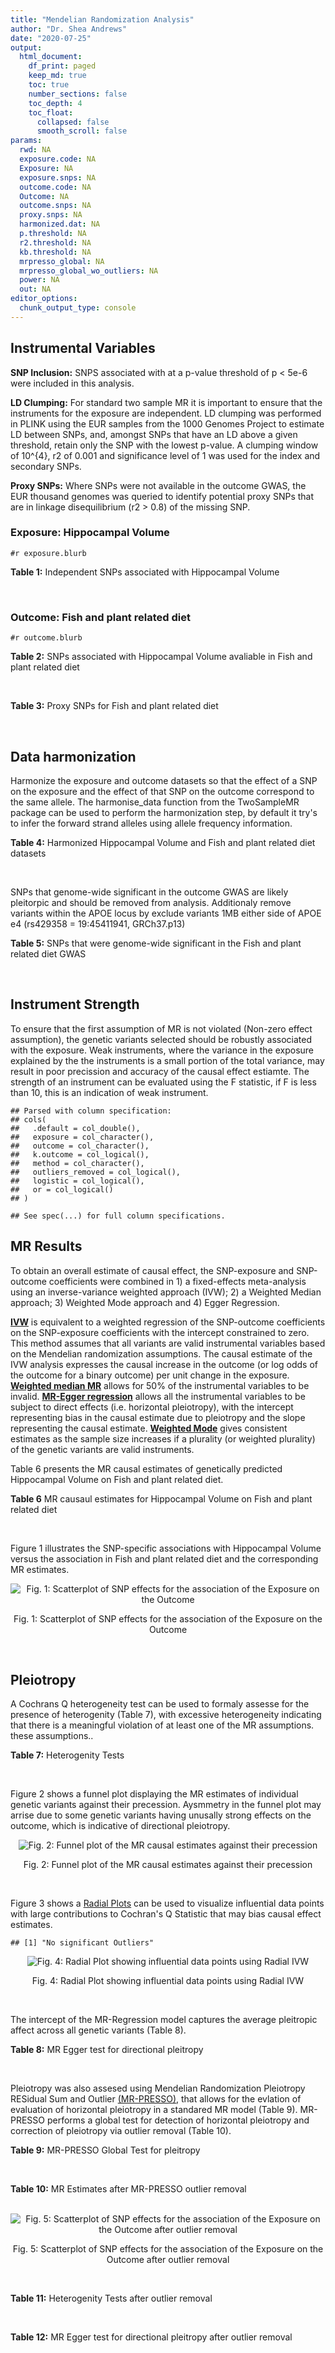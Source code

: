 ```yaml
---
title: "Mendelian Randomization Analysis"
author: "Dr. Shea Andrews"
date: "2020-07-25"
output:
  html_document:
    df_print: paged
    keep_md: true
    toc: true
    number_sections: false
    toc_depth: 4
    toc_float:
      collapsed: false
      smooth_scroll: false
params:
  rwd: NA
  exposure.code: NA
  Exposure: NA
  exposure.snps: NA
  outcome.code: NA
  Outcome: NA
  outcome.snps: NA
  proxy.snps: NA
  harmonized.dat: NA
  p.threshold: NA
  r2.threshold: NA
  kb.threshold: NA
  mrpresso_global: NA
  mrpresso_global_wo_outliers: NA
  power: NA
  out: NA
editor_options:
  chunk_output_type: console
---
```







## Instrumental Variables
**SNP Inclusion:** SNPS associated with at a p-value threshold of p < 5e-6 were included in this analysis.
<br>

**LD Clumping:** For standard two sample MR it is important to ensure that the instruments for the exposure are independent. LD clumping was performed in PLINK using the EUR samples from the 1000 Genomes Project to estimate LD between SNPs, and, amongst SNPs that have an LD above a given threshold, retain only the SNP with the lowest p-value. A clumping window of 10^{4}, r2 of 0.001 and significance level of 1 was used for the index and secondary SNPs.
<br>

**Proxy SNPs:** Where SNPs were not available in the outcome GWAS, the EUR thousand genomes was queried to identify potential proxy SNPs that are in linkage disequilibrium (r2 > 0.8) of the missing SNP.
<br>

### Exposure: Hippocampal Volume
`#r exposure.blurb`
<br>

**Table 1:** Independent SNPs associated with Hippocampal Volume
<div data-pagedtable="false">
  <script data-pagedtable-source type="application/json">
{"columns":[{"label":["SNP"],"name":[1],"type":["chr"],"align":["left"]},{"label":["CHROM"],"name":[2],"type":["dbl"],"align":["right"]},{"label":["POS"],"name":[3],"type":["dbl"],"align":["right"]},{"label":["REF"],"name":[4],"type":["chr"],"align":["left"]},{"label":["ALT"],"name":[5],"type":["chr"],"align":["left"]},{"label":["AF"],"name":[6],"type":["dbl"],"align":["right"]},{"label":["BETA"],"name":[7],"type":["dbl"],"align":["right"]},{"label":["SE"],"name":[8],"type":["dbl"],"align":["right"]},{"label":["Z"],"name":[9],"type":["dbl"],"align":["right"]},{"label":["P"],"name":[10],"type":["dbl"],"align":["right"]},{"label":["N"],"name":[11],"type":["dbl"],"align":["right"]},{"label":["TRAIT"],"name":[12],"type":["chr"],"align":["left"]}],"data":[{"1":"rs10908512","2":"1","3":"153856498","4":"C","5":"T","6":"0.5624","7":"0.04051169","8":"0.008700965","9":"4.656","10":"3.217e-06","11":"26814","12":"Hippocampal_Volume"},{"1":"rs7588305","2":"2","3":"8780959","4":"G","5":"C","6":"0.5308","7":"-0.04002256","8":"0.008681684","9":"-4.610","10":"4.023e-06","11":"26615","12":"Hippocampal_Volume"},{"1":"rs59966106","2":"2","3":"96999086","4":"A","5":"G","6":"0.3114","7":"0.04276760","8":"0.009321611","9":"4.588","10":"4.470e-06","11":"26814","12":"Hippocampal_Volume"},{"1":"rs2268894","2":"2","3":"162856148","4":"C","5":"T","6":"0.5412","7":"-0.05668170","8":"0.008658983","9":"-6.546","10":"5.894e-11","11":"26814","12":"Hippocampal_Volume"},{"1":"rs138012093","2":"4","3":"134506440","4":"G","5":"A","6":"0.0173","7":"-0.16180284","8":"0.033576021","9":"-4.819","10":"1.445e-06","11":"26065","12":"Hippocampal_Volume"},{"1":"rs144578582","2":"4","3":"155539564","4":"G","5":"A","6":"0.0068","7":"-0.36225028","8":"0.074659992","9":"-4.852","10":"1.221e-06","11":"13258","12":"Hippocampal_Volume"},{"1":"rs6552737","2":"4","3":"184955461","4":"T","5":"A","6":"0.4152","7":"-0.04324518","8":"0.008759404","9":"-4.937","10":"7.922e-07","11":"26814","12":"Hippocampal_Volume"},{"1":"rs2289881","2":"5","3":"66084260","4":"G","5":"T","6":"0.3544","7":"-0.05014690","8":"0.009022472","9":"-5.558","10":"2.728e-08","11":"26814","12":"Hippocampal_Volume"},{"1":"rs148054686","2":"5","3":"94459128","4":"G","5":"A","6":"0.0124","7":"-0.21659175","8":"0.047064699","9":"-4.602","10":"4.184e-06","11":"18411","12":"Hippocampal_Volume"},{"1":"rs10041542","2":"5","3":"167832067","4":"T","5":"C","6":"0.2452","7":"-0.04686000","8":"0.010070917","9":"-4.653","10":"3.273e-06","11":"26615","12":"Hippocampal_Volume"},{"1":"rs17172044","2":"7","3":"42397586","4":"A","5":"C","6":"0.0775","7":"-0.07408290","8":"0.016143574","9":"-4.589","10":"4.464e-06","11":"26814","12":"Hippocampal_Volume"},{"1":"rs2346440","2":"7","3":"133685512","4":"G","5":"C","6":"0.4591","7":"0.04059843","8":"0.008661921","9":"4.687","10":"2.767e-06","11":"26814","12":"Hippocampal_Volume"},{"1":"rs11979341","2":"7","3":"155797978","4":"C","5":"G","6":"0.3163","7":"0.06558170","8":"0.009708611","9":"6.755","10":"1.424e-11","11":"24484","12":"Hippocampal_Volume"},{"1":"rs11993215","2":"8","3":"28055926","4":"A","5":"T","6":"0.9102","7":"0.06998320","8":"0.015193929","9":"4.606","10":"4.108e-06","11":"26477","12":"Hippocampal_Volume"},{"1":"rs113835443","2":"8","3":"144717251","4":"C","5":"T","6":"0.0904","7":"0.07553081","8":"0.016197900","9":"4.663","10":"3.118e-06","11":"23154","12":"Hippocampal_Volume"},{"1":"rs62583528","2":"9","3":"106929593","4":"G","5":"A","6":"0.1951","7":"0.05622208","8":"0.010891531","9":"5.162","10":"2.447e-07","11":"26814","12":"Hippocampal_Volume"},{"1":"rs7020341","2":"9","3":"119247974","4":"G","5":"C","6":"0.3590","7":"0.05989482","8":"0.009013518","9":"6.645","10":"3.035e-11","11":"26700","12":"Hippocampal_Volume"},{"1":"rs11245365","2":"10","3":"126482389","4":"G","5":"A","6":"0.5648","7":"-0.04474128","8":"0.008786582","9":"-5.092","10":"3.547e-07","11":"26322","12":"Hippocampal_Volume"},{"1":"rs12802656","2":"11","3":"16534415","4":"A","5":"C","6":"0.4696","7":"-0.03979580","8":"0.008681459","9":"-4.584","10":"4.560e-06","11":"26614","12":"Hippocampal_Volume"},{"1":"rs659065","2":"12","3":"4008887","4":"C","5":"G","6":"0.1413","7":"-0.06743310","8":"0.012611389","9":"-5.347","10":"8.931e-08","11":"25881","12":"Hippocampal_Volume"},{"1":"rs61921502","2":"12","3":"65832468","4":"T","5":"G","6":"0.1534","7":"-0.10788400","8":"0.011964511","9":"-9.017","10":"1.941e-19","11":"26814","12":"Hippocampal_Volume"},{"1":"rs79522035","2":"12","3":"72956782","4":"C","5":"T","6":"0.0419","7":"0.09939183","8":"0.021592837","9":"4.603","10":"4.164e-06","11":"26692","12":"Hippocampal_Volume"},{"1":"rs77956314","2":"12","3":"117323367","4":"T","5":"C","6":"0.0840","7":"0.16185400","8":"0.015536016","9":"10.418","10":"2.055e-25","11":"26814","12":"Hippocampal_Volume"},{"1":"rs143933797","2":"17","3":"78252238","4":"G","5":"A","6":"0.0166","7":"0.22638451","8":"0.047143797","9":"4.802","10":"1.571e-06","11":"13758","12":"Hippocampal_Volume"},{"1":"rs79727675","2":"18","3":"11653053","4":"C","5":"A","6":"0.0472","7":"-0.13610794","8":"0.027913852","9":"-4.876","10":"1.082e-06","11":"14245","12":"Hippocampal_Volume"},{"1":"rs429358","2":"19","3":"45411941","4":"T","5":"C","6":"0.1537","7":"-0.06342470","8":"0.012519680","9":"-5.066","10":"4.067e-07","11":"24498","12":"Hippocampal_Volume"},{"1":"rs6060504","2":"20","3":"34197619","4":"T","5":"C","6":"0.1624","7":"0.06315530","8":"0.011701919","9":"5.397","10":"6.762e-08","11":"26814","12":"Hippocampal_Volume"},{"1":"rs5753220","2":"22","3":"30986350","4":"T","5":"C","6":"0.2497","7":"-0.04931970","8":"0.010038609","9":"-4.913","10":"8.988e-07","11":"26459","12":"Hippocampal_Volume"}],"options":{"columns":{"min":{},"max":[10]},"rows":{"min":[10],"max":[10]},"pages":{}}}
  </script>
</div>
<br>

### Outcome: Fish and plant related diet
`#r outcome.blurb`
<br>

**Table 2:** SNPs associated with Hippocampal Volume avaliable in Fish and plant related diet
<div data-pagedtable="false">
  <script data-pagedtable-source type="application/json">
{"columns":[{"label":["SNP"],"name":[1],"type":["chr"],"align":["left"]},{"label":["CHROM"],"name":[2],"type":["dbl"],"align":["right"]},{"label":["POS"],"name":[3],"type":["dbl"],"align":["right"]},{"label":["REF"],"name":[4],"type":["chr"],"align":["left"]},{"label":["ALT"],"name":[5],"type":["chr"],"align":["left"]},{"label":["AF"],"name":[6],"type":["dbl"],"align":["right"]},{"label":["BETA"],"name":[7],"type":["dbl"],"align":["right"]},{"label":["SE"],"name":[8],"type":["dbl"],"align":["right"]},{"label":["Z"],"name":[9],"type":["dbl"],"align":["right"]},{"label":["P"],"name":[10],"type":["dbl"],"align":["right"]},{"label":["N"],"name":[11],"type":["dbl"],"align":["right"]},{"label":["TRAIT"],"name":[12],"type":["chr"],"align":["left"]}],"data":[{"1":"rs10908512","2":"1","3":"153856498","4":"C","5":"T","6":"0.561685","7":"-1.72135e-02","8":"0.00243624","9":"-7.0656000","10":"1.6e-12","11":"335576","12":"fish_plant_diet"},{"1":"rs7588305","2":"2","3":"8780959","4":"G","5":"C","6":"0.542262","7":"1.98821e-03","8":"0.00242498","9":"0.8198870","10":"4.1e-01","11":"335576","12":"fish_plant_diet"},{"1":"rs59966106","2":"2","3":"96999086","4":"A","5":"G","6":"0.322798","7":"3.82149e-03","8":"0.00258047","9":"1.4809300","10":"1.4e-01","11":"335576","12":"fish_plant_diet"},{"1":"rs2268894","2":"2","3":"162856148","4":"C","5":"T","6":"0.521162","7":"3.28045e-03","8":"0.00243231","9":"1.3487000","10":"1.8e-01","11":"335576","12":"fish_plant_diet"},{"1":"rs138012093","2":"4","3":"134506440","4":"G","5":"A","6":"0.013494","7":"5.40490e-03","8":"0.01051900","9":"0.5138230","10":"6.1e-01","11":"335576","12":"fish_plant_diet"},{"1":"rs144578582","2":"4","3":"155539564","4":"G","5":"A","6":"0.006577","7":"1.28276e-03","8":"0.01499490","9":"0.0855464","10":"9.3e-01","11":"335576","12":"fish_plant_diet"},{"1":"rs6552737","2":"4","3":"184955461","4":"T","5":"A","6":"0.436414","7":"-2.59592e-03","8":"0.00249099","9":"-1.0421200","10":"3.0e-01","11":"335576","12":"fish_plant_diet"},{"1":"rs2289881","2":"5","3":"66084260","4":"G","5":"T","6":"0.356962","7":"9.35432e-05","8":"0.00255066","9":"0.0366741","10":"9.7e-01","11":"335576","12":"fish_plant_diet"},{"1":"rs148054686","2":"5","3":"94459128","4":"G","5":"A","6":"0.007661","7":"1.12858e-02","8":"0.01390720","9":"0.8115080","10":"4.2e-01","11":"335576","12":"fish_plant_diet"},{"1":"rs10041542","2":"5","3":"167832067","4":"T","5":"C","6":"0.245841","7":"-7.60919e-03","8":"0.00282842","9":"-2.6902600","10":"7.1e-03","11":"335576","12":"fish_plant_diet"},{"1":"rs17172044","2":"7","3":"42397586","4":"A","5":"C","6":"0.070715","7":"1.74495e-03","8":"0.00472165","9":"0.3695640","10":"7.1e-01","11":"335576","12":"fish_plant_diet"},{"1":"rs2346440","2":"7","3":"133685512","4":"G","5":"C","6":"0.458201","7":"-6.65304e-03","8":"0.00243680","9":"-2.7302400","10":"6.3e-03","11":"335576","12":"fish_plant_diet"},{"1":"rs11979341","2":"7","3":"155797978","4":"C","5":"G","6":"0.295717","7":"2.23002e-04","8":"0.00268882","9":"0.0829368","10":"9.3e-01","11":"335576","12":"fish_plant_diet"},{"1":"rs113835443","2":"8","3":"144717251","4":"C","5":"T","6":"0.102400","7":"2.60073e-03","8":"0.00400880","9":"0.6487550","10":"5.2e-01","11":"335576","12":"fish_plant_diet"},{"1":"rs62583528","2":"9","3":"106929593","4":"G","5":"A","6":"0.214348","7":"-6.39944e-03","8":"0.00295732","9":"-2.1639300","10":"3.0e-02","11":"335576","12":"fish_plant_diet"},{"1":"rs7020341","2":"9","3":"119247974","4":"G","5":"C","6":"0.362041","7":"3.55706e-03","8":"0.00251866","9":"1.4122800","10":"1.6e-01","11":"335576","12":"fish_plant_diet"},{"1":"rs11245365","2":"10","3":"126482389","4":"G","5":"A","6":"0.572292","7":"4.51900e-03","8":"0.00244307","9":"1.8497200","10":"6.4e-02","11":"335576","12":"fish_plant_diet"},{"1":"rs12802656","2":"11","3":"16534415","4":"A","5":"C","6":"0.479122","7":"-6.21058e-03","8":"0.00242618","9":"-2.5598200","10":"1.0e-02","11":"335576","12":"fish_plant_diet"},{"1":"rs659065","2":"12","3":"4008887","4":"C","5":"G","6":"0.147970","7":"-5.82011e-03","8":"0.00340376","9":"-1.7099100","10":"8.7e-02","11":"335576","12":"fish_plant_diet"},{"1":"rs61921502","2":"12","3":"65832468","4":"T","5":"G","6":"0.171180","7":"-3.77782e-03","8":"0.00323878","9":"-1.1664300","10":"2.4e-01","11":"335576","12":"fish_plant_diet"},{"1":"rs79522035","2":"12","3":"72956782","4":"C","5":"T","6":"0.036282","7":"-3.13366e-03","8":"0.00650162","9":"-0.4819810","10":"6.3e-01","11":"335576","12":"fish_plant_diet"},{"1":"rs77956314","2":"12","3":"117323367","4":"T","5":"C","6":"0.081441","7":"1.14444e-02","8":"0.00442180","9":"2.5881800","10":"9.6e-03","11":"335576","12":"fish_plant_diet"},{"1":"rs143933797","2":"17","3":"78252238","4":"G","5":"A","6":"0.029255","7":"1.46623e-03","8":"0.00719093","9":"0.2039000","10":"8.4e-01","11":"335576","12":"fish_plant_diet"},{"1":"rs79727675","2":"18","3":"11653053","4":"C","5":"A","6":"0.051224","7":"4.39869e-03","8":"0.00548505","9":"0.8019420","10":"4.2e-01","11":"335576","12":"fish_plant_diet"},{"1":"rs429358","2":"19","3":"45411941","4":"T","5":"C","6":"0.155607","7":"2.08983e-02","8":"0.00334197","9":"6.2532900","10":"4.0e-10","11":"335576","12":"fish_plant_diet"},{"1":"rs6060504","2":"20","3":"34197619","4":"T","5":"C","6":"0.143630","7":"7.40072e-03","8":"0.00345562","9":"2.1416500","10":"3.2e-02","11":"335576","12":"fish_plant_diet"},{"1":"rs5753220","2":"22","3":"30986350","4":"T","5":"C","6":"0.266765","7":"-3.33205e-03","8":"0.00273433","9":"-1.2186000","10":"2.2e-01","11":"335576","12":"fish_plant_diet"},{"1":"rs11993215","2":"NA","3":"NA","4":"NA","5":"NA","6":"NA","7":"NA","8":"NA","9":"NA","10":"NA","11":"NA","12":"NA"}],"options":{"columns":{"min":{},"max":[10]},"rows":{"min":[10],"max":[10]},"pages":{}}}
  </script>
</div>
<br>

**Table 3:** Proxy SNPs for Fish and plant related diet
<div data-pagedtable="false">
  <script data-pagedtable-source type="application/json">
{"columns":[{"label":["proxy.outcome"],"name":[1],"type":["lgl"],"align":["right"]},{"label":["target_snp"],"name":[2],"type":["chr"],"align":["left"]},{"label":["proxy_snp"],"name":[3],"type":["lgl"],"align":["right"]},{"label":["ld.r2"],"name":[4],"type":["lgl"],"align":["right"]},{"label":["Dprime"],"name":[5],"type":["lgl"],"align":["right"]},{"label":["ref.proxy"],"name":[6],"type":["lgl"],"align":["right"]},{"label":["alt.proxy"],"name":[7],"type":["lgl"],"align":["right"]},{"label":["CHROM"],"name":[8],"type":["lgl"],"align":["right"]},{"label":["POS"],"name":[9],"type":["lgl"],"align":["right"]},{"label":["ALT.proxy"],"name":[10],"type":["lgl"],"align":["right"]},{"label":["REF.proxy"],"name":[11],"type":["lgl"],"align":["right"]},{"label":["AF"],"name":[12],"type":["lgl"],"align":["right"]},{"label":["BETA"],"name":[13],"type":["lgl"],"align":["right"]},{"label":["SE"],"name":[14],"type":["lgl"],"align":["right"]},{"label":["P"],"name":[15],"type":["lgl"],"align":["right"]},{"label":["N"],"name":[16],"type":["lgl"],"align":["right"]},{"label":["ref"],"name":[17],"type":["lgl"],"align":["right"]},{"label":["alt"],"name":[18],"type":["lgl"],"align":["right"]},{"label":["ALT"],"name":[19],"type":["lgl"],"align":["right"]},{"label":["REF"],"name":[20],"type":["lgl"],"align":["right"]},{"label":["PHASE"],"name":[21],"type":["lgl"],"align":["right"]}],"data":[{"1":"NA","2":"rs11993215","3":"NA","4":"NA","5":"NA","6":"NA","7":"NA","8":"NA","9":"NA","10":"NA","11":"NA","12":"NA","13":"NA","14":"NA","15":"NA","16":"NA","17":"NA","18":"NA","19":"NA","20":"NA","21":"NA"}],"options":{"columns":{"min":{},"max":[10]},"rows":{"min":[10],"max":[10]},"pages":{}}}
  </script>
</div>
<br>

## Data harmonization
Harmonize the exposure and outcome datasets so that the effect of a SNP on the exposure and the effect of that SNP on the outcome correspond to the same allele. The harmonise_data function from the TwoSampleMR package can be used to perform the harmonization step, by default it try's to infer the forward strand alleles using allele frequency information.
<br>

**Table 4:** Harmonized Hippocampal Volume and Fish and plant related diet datasets
<div data-pagedtable="false">
  <script data-pagedtable-source type="application/json">
{"columns":[{"label":["SNP"],"name":[1],"type":["chr"],"align":["left"]},{"label":["effect_allele.exposure"],"name":[2],"type":["chr"],"align":["left"]},{"label":["other_allele.exposure"],"name":[3],"type":["chr"],"align":["left"]},{"label":["effect_allele.outcome"],"name":[4],"type":["chr"],"align":["left"]},{"label":["other_allele.outcome"],"name":[5],"type":["chr"],"align":["left"]},{"label":["beta.exposure"],"name":[6],"type":["dbl"],"align":["right"]},{"label":["beta.outcome"],"name":[7],"type":["dbl"],"align":["right"]},{"label":["eaf.exposure"],"name":[8],"type":["dbl"],"align":["right"]},{"label":["eaf.outcome"],"name":[9],"type":["dbl"],"align":["right"]},{"label":["remove"],"name":[10],"type":["lgl"],"align":["right"]},{"label":["palindromic"],"name":[11],"type":["lgl"],"align":["right"]},{"label":["ambiguous"],"name":[12],"type":["lgl"],"align":["right"]},{"label":["id.outcome"],"name":[13],"type":["chr"],"align":["left"]},{"label":["chr.outcome"],"name":[14],"type":["dbl"],"align":["right"]},{"label":["pos.outcome"],"name":[15],"type":["dbl"],"align":["right"]},{"label":["se.outcome"],"name":[16],"type":["dbl"],"align":["right"]},{"label":["z.outcome"],"name":[17],"type":["dbl"],"align":["right"]},{"label":["pval.outcome"],"name":[18],"type":["dbl"],"align":["right"]},{"label":["samplesize.outcome"],"name":[19],"type":["dbl"],"align":["right"]},{"label":["outcome"],"name":[20],"type":["chr"],"align":["left"]},{"label":["mr_keep.outcome"],"name":[21],"type":["lgl"],"align":["right"]},{"label":["pval_origin.outcome"],"name":[22],"type":["chr"],"align":["left"]},{"label":["chr.exposure"],"name":[23],"type":["dbl"],"align":["right"]},{"label":["pos.exposure"],"name":[24],"type":["dbl"],"align":["right"]},{"label":["se.exposure"],"name":[25],"type":["dbl"],"align":["right"]},{"label":["z.exposure"],"name":[26],"type":["dbl"],"align":["right"]},{"label":["pval.exposure"],"name":[27],"type":["dbl"],"align":["right"]},{"label":["samplesize.exposure"],"name":[28],"type":["dbl"],"align":["right"]},{"label":["exposure"],"name":[29],"type":["chr"],"align":["left"]},{"label":["mr_keep.exposure"],"name":[30],"type":["lgl"],"align":["right"]},{"label":["pval_origin.exposure"],"name":[31],"type":["chr"],"align":["left"]},{"label":["id.exposure"],"name":[32],"type":["chr"],"align":["left"]},{"label":["action"],"name":[33],"type":["dbl"],"align":["right"]},{"label":["mr_keep"],"name":[34],"type":["lgl"],"align":["right"]},{"label":["pt"],"name":[35],"type":["dbl"],"align":["right"]},{"label":["pleitropy_keep"],"name":[36],"type":["lgl"],"align":["right"]},{"label":["mrpresso_RSSobs"],"name":[37],"type":["dbl"],"align":["right"]},{"label":["mrpresso_pval"],"name":[38],"type":["dbl"],"align":["right"]},{"label":["mrpresso_keep"],"name":[39],"type":["lgl"],"align":["right"]}],"data":[{"1":"rs10041542","2":"C","3":"T","4":"C","5":"T","6":"-0.04686000","7":"-7.60919e-03","8":"0.2452","9":"0.245841","10":"FALSE","11":"FALSE","12":"FALSE","13":"RR5Shj","14":"5","15":"167832067","16":"0.00282842","17":"-2.6902600","18":"7.1e-03","19":"335576","20":"Niarchou2020fish","21":"TRUE","22":"reported","23":"5","24":"167832067","25":"0.010070917","26":"-4.653","27":"3.273e-06","28":"26615","29":"Hilbar2017hipv","30":"TRUE","31":"reported","32":"ZV0toJ","33":"2","34":"TRUE","35":"5e-06","36":"TRUE","37":"4.574558e-05","38":"0.3740","39":"TRUE"},{"1":"rs10908512","2":"T","3":"C","4":"T","5":"C","6":"0.04051169","7":"-1.72135e-02","8":"0.5624","9":"0.561685","10":"FALSE","11":"FALSE","12":"FALSE","13":"RR5Shj","14":"1","15":"153856498","16":"0.00243624","17":"-7.0656000","18":"1.6e-12","19":"335576","20":"Niarchou2020fish","21":"TRUE","22":"reported","23":"1","24":"153856498","25":"0.008700965","26":"4.656","27":"3.217e-06","28":"26814","29":"Hilbar2017hipv","30":"TRUE","31":"reported","32":"ZV0toJ","33":"2","34":"TRUE","35":"5e-06","36":"FALSE","37":"NA","38":"NA","39":"NA"},{"1":"rs11245365","2":"A","3":"G","4":"A","5":"G","6":"-0.04474128","7":"4.51900e-03","8":"0.5648","9":"0.572292","10":"FALSE","11":"FALSE","12":"FALSE","13":"RR5Shj","14":"10","15":"126482389","16":"0.00244307","17":"1.8497200","18":"6.4e-02","19":"335576","20":"Niarchou2020fish","21":"TRUE","22":"reported","23":"10","24":"126482389","25":"0.008786582","26":"-5.092","27":"3.547e-07","28":"26322","29":"Hilbar2017hipv","30":"TRUE","31":"reported","32":"ZV0toJ","33":"2","34":"TRUE","35":"5e-06","36":"TRUE","37":"3.218026e-05","38":"0.4444","39":"TRUE"},{"1":"rs113835443","2":"T","3":"C","4":"T","5":"C","6":"0.07553081","7":"2.60073e-03","8":"0.0904","9":"0.102400","10":"FALSE","11":"FALSE","12":"FALSE","13":"RR5Shj","14":"8","15":"144717251","16":"0.00400880","17":"0.6487550","18":"5.2e-01","19":"335576","20":"Niarchou2020fish","21":"TRUE","22":"reported","23":"8","24":"144717251","25":"0.016197900","26":"4.663","27":"3.118e-06","28":"23154","29":"Hilbar2017hipv","30":"TRUE","31":"reported","32":"ZV0toJ","33":"2","34":"TRUE","35":"5e-06","36":"TRUE","37":"9.776437e-07","38":"1.0000","39":"TRUE"},{"1":"rs11979341","2":"G","3":"C","4":"G","5":"C","6":"0.06558170","7":"2.23002e-04","8":"0.3163","9":"0.295717","10":"FALSE","11":"TRUE","12":"FALSE","13":"RR5Shj","14":"7","15":"155797978","16":"0.00268882","17":"0.0829368","18":"9.3e-01","19":"335576","20":"Niarchou2020fish","21":"TRUE","22":"reported","23":"7","24":"155797978","25":"0.009708611","26":"6.755","27":"1.424e-11","28":"24484","29":"Hilbar2017hipv","30":"TRUE","31":"reported","32":"ZV0toJ","33":"2","34":"TRUE","35":"5e-06","36":"TRUE","37":"1.630606e-06","38":"1.0000","39":"TRUE"},{"1":"rs12802656","2":"C","3":"A","4":"C","5":"A","6":"-0.03979580","7":"-6.21058e-03","8":"0.4696","9":"0.479122","10":"FALSE","11":"FALSE","12":"FALSE","13":"RR5Shj","14":"11","15":"16534415","16":"0.00242618","17":"-2.5598200","18":"1.0e-02","19":"335576","20":"Niarchou2020fish","21":"TRUE","22":"reported","23":"11","24":"16534415","25":"0.008681459","26":"-4.584","27":"4.560e-06","28":"26614","29":"Hilbar2017hipv","30":"TRUE","31":"reported","32":"ZV0toJ","33":"2","34":"TRUE","35":"5e-06","36":"TRUE","37":"3.006171e-05","38":"0.4532","39":"TRUE"},{"1":"rs138012093","2":"A","3":"G","4":"A","5":"G","6":"-0.16180284","7":"5.40490e-03","8":"0.0173","9":"0.013494","10":"FALSE","11":"FALSE","12":"FALSE","13":"RR5Shj","14":"4","15":"134506440","16":"0.01051900","17":"0.5138230","18":"6.1e-01","19":"335576","20":"Niarchou2020fish","21":"TRUE","22":"reported","23":"4","24":"134506440","25":"0.033576021","26":"-4.819","27":"1.445e-06","28":"26065","29":"Hilbar2017hipv","30":"TRUE","31":"reported","32":"ZV0toJ","33":"2","34":"TRUE","35":"5e-06","36":"TRUE","37":"8.340417e-05","38":"1.0000","39":"TRUE"},{"1":"rs143933797","2":"A","3":"G","4":"A","5":"G","6":"0.22638451","7":"1.46623e-03","8":"0.0166","9":"0.029255","10":"FALSE","11":"FALSE","12":"FALSE","13":"RR5Shj","14":"17","15":"78252238","16":"0.00719093","17":"0.2039000","18":"8.4e-01","19":"335576","20":"Niarchou2020fish","21":"TRUE","22":"reported","23":"17","24":"78252238","25":"0.047143797","26":"4.802","27":"1.571e-06","28":"13758","29":"Hilbar2017hipv","30":"TRUE","31":"reported","32":"ZV0toJ","33":"2","34":"TRUE","35":"5e-06","36":"TRUE","37":"1.460258e-05","38":"1.0000","39":"TRUE"},{"1":"rs144578582","2":"A","3":"G","4":"A","5":"G","6":"-0.36225028","7":"1.28276e-03","8":"0.0068","9":"0.006577","10":"FALSE","11":"FALSE","12":"FALSE","13":"RR5Shj","14":"4","15":"155539564","16":"0.01499490","17":"0.0855464","18":"9.3e-01","19":"335576","20":"Niarchou2020fish","21":"TRUE","22":"reported","23":"4","24":"155539564","25":"0.074659992","26":"-4.852","27":"1.221e-06","28":"13258","29":"Hilbar2017hipv","30":"TRUE","31":"reported","32":"ZV0toJ","33":"2","34":"TRUE","35":"5e-06","36":"TRUE","37":"9.421423e-05","38":"1.0000","39":"TRUE"},{"1":"rs148054686","2":"A","3":"G","4":"A","5":"G","6":"-0.21659175","7":"1.12858e-02","8":"0.0124","9":"0.007661","10":"FALSE","11":"FALSE","12":"FALSE","13":"RR5Shj","14":"5","15":"94459128","16":"0.01390720","17":"0.8115080","18":"4.2e-01","19":"335576","20":"Niarchou2020fish","21":"TRUE","22":"reported","23":"5","24":"94459128","25":"0.047064699","26":"-4.602","27":"4.184e-06","28":"18411","29":"Hilbar2017hipv","30":"TRUE","31":"reported","32":"ZV0toJ","33":"2","34":"TRUE","35":"5e-06","36":"TRUE","37":"2.682230e-04","38":"1.0000","39":"TRUE"},{"1":"rs17172044","2":"C","3":"A","4":"C","5":"A","6":"-0.07408290","7":"1.74495e-03","8":"0.0775","9":"0.070715","10":"FALSE","11":"FALSE","12":"FALSE","13":"RR5Shj","14":"7","15":"42397586","16":"0.00472165","17":"0.3695640","18":"7.1e-01","19":"335576","20":"Niarchou2020fish","21":"TRUE","22":"reported","23":"7","24":"42397586","25":"0.016143574","26":"-4.589","27":"4.464e-06","28":"26814","29":"Hilbar2017hipv","30":"TRUE","31":"reported","32":"ZV0toJ","33":"2","34":"TRUE","35":"5e-06","36":"TRUE","37":"1.182146e-05","38":"1.0000","39":"TRUE"},{"1":"rs2268894","2":"T","3":"C","4":"T","5":"C","6":"-0.05668170","7":"3.28045e-03","8":"0.5412","9":"0.521162","10":"FALSE","11":"FALSE","12":"FALSE","13":"RR5Shj","14":"2","15":"162856148","16":"0.00243231","17":"1.3487000","18":"1.8e-01","19":"335576","20":"Niarchou2020fish","21":"TRUE","22":"reported","23":"2","24":"162856148","25":"0.008658983","26":"-6.546","27":"5.894e-11","28":"26814","29":"Hilbar2017hipv","30":"TRUE","31":"reported","32":"ZV0toJ","33":"2","34":"TRUE","35":"5e-06","36":"TRUE","37":"2.264343e-05","38":"1.0000","39":"TRUE"},{"1":"rs2289881","2":"T","3":"G","4":"T","5":"G","6":"-0.05014690","7":"9.35432e-05","8":"0.3544","9":"0.356962","10":"FALSE","11":"FALSE","12":"FALSE","13":"RR5Shj","14":"5","15":"66084260","16":"0.00255066","17":"0.0366741","18":"9.7e-01","19":"335576","20":"Niarchou2020fish","21":"TRUE","22":"reported","23":"5","24":"66084260","25":"0.009022472","26":"-5.558","27":"2.728e-08","28":"26814","29":"Hilbar2017hipv","30":"TRUE","31":"reported","32":"ZV0toJ","33":"2","34":"TRUE","35":"5e-06","36":"TRUE","37":"1.514286e-06","38":"1.0000","39":"TRUE"},{"1":"rs2346440","2":"C","3":"G","4":"C","5":"G","6":"0.04059843","7":"-6.65304e-03","8":"0.4591","9":"0.458201","10":"FALSE","11":"TRUE","12":"TRUE","13":"RR5Shj","14":"7","15":"133685512","16":"0.00243680","17":"-2.7302400","18":"6.3e-03","19":"335576","20":"Niarchou2020fish","21":"TRUE","22":"reported","23":"7","24":"133685512","25":"0.008661921","26":"4.687","27":"2.767e-06","28":"26814","29":"Hilbar2017hipv","30":"TRUE","31":"reported","32":"ZV0toJ","33":"2","34":"FALSE","35":"5e-06","36":"TRUE","37":"NA","38":"NA","39":"NA"},{"1":"rs429358","2":"C","3":"T","4":"C","5":"T","6":"-0.06342470","7":"2.08983e-02","8":"0.1537","9":"0.155607","10":"FALSE","11":"FALSE","12":"FALSE","13":"RR5Shj","14":"19","15":"45411941","16":"0.00334197","17":"6.2532900","18":"4.0e-10","19":"335576","20":"Niarchou2020fish","21":"TRUE","22":"reported","23":"19","24":"45411941","25":"0.012519680","26":"-5.066","27":"4.067e-07","28":"24498","29":"Hilbar2017hipv","30":"TRUE","31":"reported","32":"ZV0toJ","33":"2","34":"TRUE","35":"5e-06","36":"FALSE","37":"NA","38":"NA","39":"NA"},{"1":"rs5753220","2":"C","3":"T","4":"C","5":"T","6":"-0.04931970","7":"-3.33205e-03","8":"0.2497","9":"0.266765","10":"FALSE","11":"FALSE","12":"FALSE","13":"RR5Shj","14":"22","15":"30986350","16":"0.00273433","17":"-1.2186000","18":"2.2e-01","19":"335576","20":"Niarchou2020fish","21":"TRUE","22":"reported","23":"22","24":"30986350","25":"0.010038609","26":"-4.913","27":"8.988e-07","28":"26459","29":"Hilbar2017hipv","30":"TRUE","31":"reported","32":"ZV0toJ","33":"2","34":"TRUE","35":"5e-06","36":"TRUE","37":"5.425605e-06","38":"1.0000","39":"TRUE"},{"1":"rs59966106","2":"G","3":"A","4":"G","5":"A","6":"0.04276760","7":"3.82149e-03","8":"0.3114","9":"0.322798","10":"FALSE","11":"FALSE","12":"FALSE","13":"RR5Shj","14":"2","15":"96999086","16":"0.00258047","17":"1.4809300","18":"1.4e-01","19":"335576","20":"Niarchou2020fish","21":"TRUE","22":"reported","23":"2","24":"96999086","25":"0.009321611","26":"4.588","27":"4.470e-06","28":"26814","29":"Hilbar2017hipv","30":"TRUE","31":"reported","32":"ZV0toJ","33":"2","34":"TRUE","35":"5e-06","36":"TRUE","37":"8.802021e-06","38":"1.0000","39":"TRUE"},{"1":"rs6060504","2":"C","3":"T","4":"C","5":"T","6":"0.06315530","7":"7.40072e-03","8":"0.1624","9":"0.143630","10":"FALSE","11":"FALSE","12":"FALSE","13":"RR5Shj","14":"20","15":"34197619","16":"0.00345562","17":"2.1416500","18":"3.2e-02","19":"335576","20":"Niarchou2020fish","21":"TRUE","22":"reported","23":"20","24":"34197619","25":"0.011701919","26":"5.397","27":"6.762e-08","28":"26814","29":"Hilbar2017hipv","30":"TRUE","31":"reported","32":"ZV0toJ","33":"2","34":"TRUE","35":"5e-06","36":"TRUE","37":"3.870131e-05","38":"1.0000","39":"TRUE"},{"1":"rs61921502","2":"G","3":"T","4":"G","5":"T","6":"-0.10788400","7":"-3.77782e-03","8":"0.1534","9":"0.171180","10":"FALSE","11":"FALSE","12":"FALSE","13":"RR5Shj","14":"12","15":"65832468","16":"0.00323878","17":"-1.1664300","18":"2.4e-01","19":"335576","20":"Niarchou2020fish","21":"TRUE","22":"reported","23":"12","24":"65832468","25":"0.011964511","26":"-9.017","27":"1.941e-19","28":"26814","29":"Hilbar2017hipv","30":"TRUE","31":"reported","32":"ZV0toJ","33":"2","34":"TRUE","35":"5e-06","36":"TRUE","37":"2.543700e-06","38":"1.0000","39":"TRUE"},{"1":"rs62583528","2":"A","3":"G","4":"A","5":"G","6":"0.05622208","7":"-6.39944e-03","8":"0.1951","9":"0.214348","10":"FALSE","11":"FALSE","12":"FALSE","13":"RR5Shj","14":"9","15":"106929593","16":"0.00295732","17":"-2.1639300","18":"3.0e-02","19":"335576","20":"Niarchou2020fish","21":"TRUE","22":"reported","23":"9","24":"106929593","25":"0.010891531","26":"5.162","27":"2.447e-07","28":"26814","29":"Hilbar2017hipv","30":"TRUE","31":"reported","32":"ZV0toJ","33":"2","34":"TRUE","35":"5e-06","36":"TRUE","37":"6.229620e-05","38":"0.2398","39":"TRUE"},{"1":"rs6552737","2":"A","3":"T","4":"A","5":"T","6":"-0.04324518","7":"-2.59592e-03","8":"0.4152","9":"0.436414","10":"FALSE","11":"TRUE","12":"TRUE","13":"RR5Shj","14":"4","15":"184955461","16":"0.00249099","17":"-1.0421200","18":"3.0e-01","19":"335576","20":"Niarchou2020fish","21":"TRUE","22":"reported","23":"4","24":"184955461","25":"0.008759404","26":"-4.937","27":"7.922e-07","28":"26814","29":"Hilbar2017hipv","30":"TRUE","31":"reported","32":"ZV0toJ","33":"2","34":"FALSE","35":"5e-06","36":"TRUE","37":"NA","38":"NA","39":"NA"},{"1":"rs659065","2":"G","3":"C","4":"G","5":"C","6":"-0.06743310","7":"-5.82011e-03","8":"0.1413","9":"0.147970","10":"FALSE","11":"TRUE","12":"FALSE","13":"RR5Shj","14":"12","15":"4008887","16":"0.00340376","17":"-1.7099100","18":"8.7e-02","19":"335576","20":"Niarchou2020fish","21":"TRUE","22":"reported","23":"12","24":"4008887","25":"0.012611389","26":"-5.347","27":"8.931e-08","28":"25881","29":"Hilbar2017hipv","30":"TRUE","31":"reported","32":"ZV0toJ","33":"2","34":"TRUE","35":"5e-06","36":"TRUE","37":"2.041744e-05","38":"1.0000","39":"TRUE"},{"1":"rs7020341","2":"C","3":"G","4":"C","5":"G","6":"0.05989482","7":"3.55706e-03","8":"0.3590","9":"0.362041","10":"FALSE","11":"TRUE","12":"FALSE","13":"RR5Shj","14":"9","15":"119247974","16":"0.00251866","17":"1.4122800","18":"1.6e-01","19":"335576","20":"Niarchou2020fish","21":"TRUE","22":"reported","23":"9","24":"119247974","25":"0.009013518","26":"6.645","27":"3.035e-11","28":"26700","29":"Hilbar2017hipv","30":"TRUE","31":"reported","32":"ZV0toJ","33":"2","34":"TRUE","35":"5e-06","36":"TRUE","37":"5.661396e-06","38":"1.0000","39":"TRUE"},{"1":"rs7588305","2":"C","3":"G","4":"C","5":"G","6":"-0.04002256","7":"1.98821e-03","8":"0.5308","9":"0.542262","10":"FALSE","11":"TRUE","12":"TRUE","13":"RR5Shj","14":"2","15":"8780959","16":"0.00242498","17":"0.8198870","18":"4.1e-01","19":"335576","20":"Niarchou2020fish","21":"TRUE","22":"reported","23":"2","24":"8780959","25":"0.008681684","26":"-4.610","27":"4.023e-06","28":"26615","29":"Hilbar2017hipv","30":"TRUE","31":"reported","32":"ZV0toJ","33":"2","34":"FALSE","35":"5e-06","36":"TRUE","37":"NA","38":"NA","39":"NA"},{"1":"rs77956314","2":"C","3":"T","4":"C","5":"T","6":"0.16185400","7":"1.14444e-02","8":"0.0840","9":"0.081441","10":"FALSE","11":"FALSE","12":"FALSE","13":"RR5Shj","14":"12","15":"117323367","16":"0.00442180","17":"2.5881800","18":"9.6e-03","19":"335576","20":"Niarchou2020fish","21":"TRUE","22":"reported","23":"12","24":"117323367","25":"0.015536016","26":"10.418","27":"2.055e-25","28":"26814","29":"Hilbar2017hipv","30":"TRUE","31":"reported","32":"ZV0toJ","33":"2","34":"TRUE","35":"5e-06","36":"TRUE","37":"8.215105e-05","38":"1.0000","39":"TRUE"},{"1":"rs79522035","2":"T","3":"C","4":"T","5":"C","6":"0.09939183","7":"-3.13366e-03","8":"0.0419","9":"0.036282","10":"FALSE","11":"FALSE","12":"FALSE","13":"RR5Shj","14":"12","15":"72956782","16":"0.00650162","17":"-0.4819810","18":"6.3e-01","19":"335576","20":"Niarchou2020fish","21":"TRUE","22":"reported","23":"12","24":"72956782","25":"0.021592837","26":"4.603","27":"4.164e-06","28":"26692","29":"Hilbar2017hipv","30":"TRUE","31":"reported","32":"ZV0toJ","33":"2","34":"TRUE","35":"5e-06","36":"TRUE","37":"2.935175e-05","38":"1.0000","39":"TRUE"},{"1":"rs79727675","2":"A","3":"C","4":"A","5":"C","6":"-0.13610794","7":"4.39869e-03","8":"0.0472","9":"0.051224","10":"FALSE","11":"FALSE","12":"FALSE","13":"RR5Shj","14":"18","15":"11653053","16":"0.00548505","17":"0.8019420","18":"4.2e-01","19":"335576","20":"Niarchou2020fish","21":"TRUE","22":"reported","23":"18","24":"11653053","25":"0.027913852","26":"-4.876","27":"1.082e-06","28":"14245","29":"Hilbar2017hipv","30":"TRUE","31":"reported","32":"ZV0toJ","33":"2","34":"TRUE","35":"5e-06","36":"TRUE","37":"6.110102e-05","38":"1.0000","39":"TRUE"}],"options":{"columns":{"min":{},"max":[10]},"rows":{"min":[10],"max":[10]},"pages":{}}}
  </script>
</div>
<br>

SNPs that genome-wide significant in the outcome GWAS are likely pleitorpic and should be removed from analysis. Additionaly remove variants within the APOE locus by exclude variants 1MB either side of APOE e4 (rs429358 = 19:45411941, GRCh37.p13)
<br>


**Table 5:** SNPs that were genome-wide significant in the Fish and plant related diet GWAS
<div data-pagedtable="false">
  <script data-pagedtable-source type="application/json">
{"columns":[{"label":["SNP"],"name":[1],"type":["chr"],"align":["left"]},{"label":["chr.outcome"],"name":[2],"type":["dbl"],"align":["right"]},{"label":["pos.outcome"],"name":[3],"type":["dbl"],"align":["right"]},{"label":["pval.exposure"],"name":[4],"type":["dbl"],"align":["right"]},{"label":["pval.outcome"],"name":[5],"type":["dbl"],"align":["right"]}],"data":[{"1":"rs10908512","2":"1","3":"153856498","4":"3.217e-06","5":"1.6e-12"},{"1":"rs429358","2":"19","3":"45411941","4":"4.067e-07","5":"4.0e-10"}],"options":{"columns":{"min":{},"max":[10]},"rows":{"min":[10],"max":[10]},"pages":{}}}
  </script>
</div>
<br>


## Instrument Strength
To ensure that the first assumption of MR is not violated (Non-zero effect assumption), the genetic variants selected should be robustly associated with the exposure. Weak instruments, where the variance in the exposure explained by the the instruments is a small portion of the total variance, may result in poor precission and accuracy of the causal effect estiamte. The strength of an instrument can be evaluated using the F statistic, if F is less than 10, this is an indication of weak instrument.


```
## Parsed with column specification:
## cols(
##   .default = col_double(),
##   exposure = col_character(),
##   outcome = col_character(),
##   k.outcome = col_logical(),
##   method = col_character(),
##   outliers_removed = col_logical(),
##   logistic = col_logical(),
##   or = col_logical()
## )
```

```
## See spec(...) for full column specifications.
```

<div data-pagedtable="false">
  <script data-pagedtable-source type="application/json">
{"columns":[{"label":["outliers_removed"],"name":[1],"type":["lgl"],"align":["right"]},{"label":["pve.exposure"],"name":[2],"type":["dbl"],"align":["right"]},{"label":["F"],"name":[3],"type":["dbl"],"align":["right"]},{"label":["Alpha"],"name":[4],"type":["dbl"],"align":["right"]},{"label":["NCP"],"name":[5],"type":["dbl"],"align":["right"]},{"label":["Power"],"name":[6],"type":["dbl"],"align":["right"]}],"data":[{"1":"FALSE","2":"0.02725197","3":"34.11645","4":"0.05","5":"5.887635","6":"0.6795702"}],"options":{"columns":{"min":{},"max":[10]},"rows":{"min":[10],"max":[10]},"pages":{}}}
  </script>
</div>

##  MR Results
To obtain an overall estimate of causal effect, the SNP-exposure and SNP-outcome coefficients were combined in 1) a fixed-effects meta-analysis using an inverse-variance weighted approach (IVW); 2) a Weighted Median approach; 3) Weighted Mode approach and 4) Egger Regression.


[**IVW**](https://doi.org/10.1002/gepi.21758) is equivalent to a weighted regression of the SNP-outcome coefficients on the SNP-exposure coefficients with the intercept constrained to zero. This method assumes that all variants are valid instrumental variables based on the Mendelian randomization assumptions. The causal estimate of the IVW analysis expresses the causal increase in the outcome (or log odds of the outcome for a binary outcome) per unit change in the exposure. [**Weighted median MR**](https://doi.org/10.1002/gepi.21965) allows for 50% of the instrumental variables to be invalid. [**MR-Egger regression**](https://doi.org/10.1093/ije/dyw220) allows all the instrumental variables to be subject to direct effects (i.e. horizontal pleiotropy), with the intercept representing bias in the causal estimate due to pleiotropy and the slope representing the causal estimate. [**Weighted Mode**](https://doi.org/10.1093/ije/dyx102) gives consistent estimates as the sample size increases if a plurality (or weighted plurality) of the genetic variants are valid instruments.
<br>



Table 6 presents the MR causal estimates of genetically predicted Hippocampal Volume on Fish and plant related diet.
<br>

**Table 6** MR causaul estimates for Hippocampal Volume on Fish and plant related diet
<div data-pagedtable="false">
  <script data-pagedtable-source type="application/json">
{"columns":[{"label":["id.exposure"],"name":[1],"type":["chr"],"align":["left"]},{"label":["id.outcome"],"name":[2],"type":["chr"],"align":["left"]},{"label":["outcome"],"name":[3],"type":["fctr"],"align":["left"]},{"label":["exposure"],"name":[4],"type":["fctr"],"align":["left"]},{"label":["method"],"name":[5],"type":["fctr"],"align":["left"]},{"label":["nsnp"],"name":[6],"type":["int"],"align":["right"]},{"label":["b"],"name":[7],"type":["dbl"],"align":["right"]},{"label":["se"],"name":[8],"type":["dbl"],"align":["right"]},{"label":["pval"],"name":[9],"type":["dbl"],"align":["right"]}],"data":[{"1":"ZV0toJ","2":"RR5Shj","3":"Niarchou2020fish","4":"Hilbar2017hipv","5":"Inverse variance weighted (fixed effects)","6":"22","7":"0.021779869","8":"0.009707929","9":"0.02486373"},{"1":"ZV0toJ","2":"RR5Shj","3":"Niarchou2020fish","4":"Hilbar2017hipv","5":"Weighted median","6":"22","7":"0.019422407","8":"0.015760468","9":"0.21781850"},{"1":"ZV0toJ","2":"RR5Shj","3":"Niarchou2020fish","4":"Hilbar2017hipv","5":"Weighted mode","6":"22","7":"0.018940876","8":"0.022361540","9":"0.40652883"},{"1":"ZV0toJ","2":"RR5Shj","3":"Niarchou2020fish","4":"Hilbar2017hipv","5":"MR Egger","6":"22","7":"0.005130213","8":"0.029745000","9":"0.86479898"}],"options":{"columns":{"min":{},"max":[10]},"rows":{"min":[10],"max":[10]},"pages":{}}}
  </script>
</div>
<br>

Figure 1 illustrates the SNP-specific associations with Hippocampal Volume versus the association in Fish and plant related diet and the corresponding MR estimates.
<br>

<div class="figure" style="text-align: center">
<img src="/sc/arion/projects/LOAD/shea/Projects/MR_ADPhenome/results/MR_ADbidir/Hilbar2017hipv/Niarchou2020fish/Hilbar2017hipv_5e-6_Niarchou2020fish_MR_Analaysis_files/figure-html/scatter_plot-1.png" alt="Fig. 1: Scatterplot of SNP effects for the association of the Exposure on the Outcome"  />
<p class="caption">Fig. 1: Scatterplot of SNP effects for the association of the Exposure on the Outcome</p>
</div>
<br>


## Pleiotropy
A Cochrans Q heterogeneity test can be used to formaly assesse for the presence of heterogenity (Table 7), with excessive heterogeneity indicating that there is a meaningful violation of at least one of the MR assumptions.
these assumptions..
<br>

**Table 7:** Heterogenity Tests
<div data-pagedtable="false">
  <script data-pagedtable-source type="application/json">
{"columns":[{"label":["id.exposure"],"name":[1],"type":["chr"],"align":["left"]},{"label":["id.outcome"],"name":[2],"type":["chr"],"align":["left"]},{"label":["outcome"],"name":[3],"type":["fctr"],"align":["left"]},{"label":["exposure"],"name":[4],"type":["fctr"],"align":["left"]},{"label":["method"],"name":[5],"type":["fctr"],"align":["left"]},{"label":["Q"],"name":[6],"type":["dbl"],"align":["right"]},{"label":["Q_df"],"name":[7],"type":["dbl"],"align":["right"]},{"label":["Q_pval"],"name":[8],"type":["dbl"],"align":["right"]}],"data":[{"1":"ZV0toJ","2":"RR5Shj","3":"Niarchou2020fish","4":"Hilbar2017hipv","5":"MR Egger","6":"41.50016","7":"20","8":"0.003211349"},{"1":"ZV0toJ","2":"RR5Shj","3":"Niarchou2020fish","4":"Hilbar2017hipv","5":"Inverse variance weighted","6":"42.33477","7":"21","8":"0.003818274"}],"options":{"columns":{"min":{},"max":[10]},"rows":{"min":[10],"max":[10]},"pages":{}}}
  </script>
</div>
<br>

Figure 2 shows a funnel plot displaying the MR estimates of individual genetic variants against their precession. Aysmmetry in the funnel plot may arrise due to some genetic variants having unusally strong effects on the outcome, which is indicative of directional pleiotropy.
<br>

<div class="figure" style="text-align: center">
<img src="/sc/arion/projects/LOAD/shea/Projects/MR_ADPhenome/results/MR_ADbidir/Hilbar2017hipv/Niarchou2020fish/Hilbar2017hipv_5e-6_Niarchou2020fish_MR_Analaysis_files/figure-html/funnel_plot-1.png" alt="Fig. 2: Funnel plot of the MR causal estimates against their precession"  />
<p class="caption">Fig. 2: Funnel plot of the MR causal estimates against their precession</p>
</div>
<br>

Figure 3 shows a [Radial Plots](https://github.com/WSpiller/RadialMR) can be used to visualize influential data points with large contributions to Cochran's Q Statistic that may bias causal effect estimates.




```
## [1] "No significant Outliers"
```

<div class="figure" style="text-align: center">
<img src="/sc/arion/projects/LOAD/shea/Projects/MR_ADPhenome/results/MR_ADbidir/Hilbar2017hipv/Niarchou2020fish/Hilbar2017hipv_5e-6_Niarchou2020fish_MR_Analaysis_files/figure-html/Radial_Plot-1.png" alt="Fig. 4: Radial Plot showing influential data points using Radial IVW"  />
<p class="caption">Fig. 4: Radial Plot showing influential data points using Radial IVW</p>
</div>
<br>

The intercept of the MR-Regression model captures the average pleitropic affect across all genetic variants (Table 8).
<br>

**Table 8:** MR Egger test for directional pleitropy
<div data-pagedtable="false">
  <script data-pagedtable-source type="application/json">
{"columns":[{"label":["id.exposure"],"name":[1],"type":["chr"],"align":["left"]},{"label":["id.outcome"],"name":[2],"type":["chr"],"align":["left"]},{"label":["outcome"],"name":[3],"type":["fctr"],"align":["left"]},{"label":["exposure"],"name":[4],"type":["fctr"],"align":["left"]},{"label":["egger_intercept"],"name":[5],"type":["dbl"],"align":["right"]},{"label":["se"],"name":[6],"type":["dbl"],"align":["right"]},{"label":["pval"],"name":[7],"type":["dbl"],"align":["right"]}],"data":[{"1":"ZV0toJ","2":"RR5Shj","3":"Niarchou2020fish","4":"Hilbar2017hipv","5":"0.001374774","6":"0.00216771","7":"0.5331343"}],"options":{"columns":{"min":{},"max":[10]},"rows":{"min":[10],"max":[10]},"pages":{}}}
  </script>
</div>
<br>

Pleiotropy was also assesed using Mendelian Randomization Pleiotropy RESidual Sum and Outlier [(MR-PRESSO)](https://doi.org/10.1038/s41588-018-0099-7), that allows for the evlation of evaluation of horizontal pleiotropy in a standared MR model (Table 9). MR-PRESSO performs a global test for detection of horizontal pleiotropy and correction of pleiotropy via outlier removal (Table 10).
<br>

**Table 9:** MR-PRESSO Global Test for pleitropy
<div data-pagedtable="false">
  <script data-pagedtable-source type="application/json">
{"columns":[{"label":["id.exposure"],"name":[1],"type":["chr"],"align":["left"]},{"label":["id.outcome"],"name":[2],"type":["chr"],"align":["left"]},{"label":["outcome"],"name":[3],"type":["chr"],"align":["left"]},{"label":["exposure"],"name":[4],"type":["chr"],"align":["left"]},{"label":["pt"],"name":[5],"type":["dbl"],"align":["right"]},{"label":["outliers_removed"],"name":[6],"type":["lgl"],"align":["right"]},{"label":["n_outliers"],"name":[7],"type":["dbl"],"align":["right"]},{"label":["RSSobs"],"name":[8],"type":["dbl"],"align":["right"]},{"label":["pval"],"name":[9],"type":["dbl"],"align":["right"]}],"data":[{"1":"ZV0toJ","2":"RR5Shj","3":"Niarchou2020fish","4":"Hilbar2017hipv","5":"5e-06","6":"FALSE","7":"0","8":"46.17129","9":"0.004"}],"options":{"columns":{"min":{},"max":[10]},"rows":{"min":[10],"max":[10]},"pages":{}}}
  </script>
</div>
<br>


**Table 10:** MR Estimates after MR-PRESSO outlier removal
<div data-pagedtable="false">
  <script data-pagedtable-source type="application/json">
{"columns":[{"label":["id.exposure"],"name":[1],"type":["chr"],"align":["left"]},{"label":["id.outcome"],"name":[2],"type":["chr"],"align":["left"]},{"label":["outcome"],"name":[3],"type":["fctr"],"align":["left"]},{"label":["exposure"],"name":[4],"type":["fctr"],"align":["left"]},{"label":["method"],"name":[5],"type":["fctr"],"align":["left"]},{"label":["nsnp"],"name":[6],"type":["int"],"align":["right"]},{"label":["b"],"name":[7],"type":["dbl"],"align":["right"]},{"label":["se"],"name":[8],"type":["dbl"],"align":["right"]},{"label":["pval"],"name":[9],"type":["dbl"],"align":["right"]}],"data":[{"1":"ZV0toJ","2":"RR5Shj","3":"Niarchou2020fish","4":"Hilbar2017hipv","5":"Inverse variance weighted (fixed effects)","6":"22","7":"0.021779869","8":"0.009707929","9":"0.02486373"},{"1":"ZV0toJ","2":"RR5Shj","3":"Niarchou2020fish","4":"Hilbar2017hipv","5":"Weighted median","6":"22","7":"0.019422407","8":"0.015580687","9":"0.21255544"},{"1":"ZV0toJ","2":"RR5Shj","3":"Niarchou2020fish","4":"Hilbar2017hipv","5":"Weighted mode","6":"22","7":"0.018940876","8":"0.023719006","9":"0.43348862"},{"1":"ZV0toJ","2":"RR5Shj","3":"Niarchou2020fish","4":"Hilbar2017hipv","5":"MR Egger","6":"22","7":"0.005130213","8":"0.029745000","9":"0.86479898"}],"options":{"columns":{"min":{},"max":[10]},"rows":{"min":[10],"max":[10]},"pages":{}}}
  </script>
</div>
<br>

<div class="figure" style="text-align: center">
<img src="/sc/arion/projects/LOAD/shea/Projects/MR_ADPhenome/results/MR_ADbidir/Hilbar2017hipv/Niarchou2020fish/Hilbar2017hipv_5e-6_Niarchou2020fish_MR_Analaysis_files/figure-html/scatter_plot_outlier-1.png" alt="Fig. 5: Scatterplot of SNP effects for the association of the Exposure on the Outcome after outlier removal"  />
<p class="caption">Fig. 5: Scatterplot of SNP effects for the association of the Exposure on the Outcome after outlier removal</p>
</div>
<br>

**Table 11:** Heterogenity Tests after outlier removal
<div data-pagedtable="false">
  <script data-pagedtable-source type="application/json">
{"columns":[{"label":["id.exposure"],"name":[1],"type":["chr"],"align":["left"]},{"label":["id.outcome"],"name":[2],"type":["chr"],"align":["left"]},{"label":["outcome"],"name":[3],"type":["fctr"],"align":["left"]},{"label":["exposure"],"name":[4],"type":["fctr"],"align":["left"]},{"label":["method"],"name":[5],"type":["fctr"],"align":["left"]},{"label":["Q"],"name":[6],"type":["dbl"],"align":["right"]},{"label":["Q_df"],"name":[7],"type":["dbl"],"align":["right"]},{"label":["Q_pval"],"name":[8],"type":["dbl"],"align":["right"]}],"data":[{"1":"ZV0toJ","2":"RR5Shj","3":"Niarchou2020fish","4":"Hilbar2017hipv","5":"MR Egger","6":"41.50016","7":"20","8":"0.003211349"},{"1":"ZV0toJ","2":"RR5Shj","3":"Niarchou2020fish","4":"Hilbar2017hipv","5":"Inverse variance weighted","6":"42.33477","7":"21","8":"0.003818274"}],"options":{"columns":{"min":{},"max":[10]},"rows":{"min":[10],"max":[10]},"pages":{}}}
  </script>
</div>
<br>

**Table 12:** MR Egger test for directional pleitropy after outlier removal
<div data-pagedtable="false">
  <script data-pagedtable-source type="application/json">
{"columns":[{"label":["id.exposure"],"name":[1],"type":["chr"],"align":["left"]},{"label":["id.outcome"],"name":[2],"type":["chr"],"align":["left"]},{"label":["outcome"],"name":[3],"type":["fctr"],"align":["left"]},{"label":["exposure"],"name":[4],"type":["fctr"],"align":["left"]},{"label":["egger_intercept"],"name":[5],"type":["dbl"],"align":["right"]},{"label":["se"],"name":[6],"type":["dbl"],"align":["right"]},{"label":["pval"],"name":[7],"type":["dbl"],"align":["right"]}],"data":[{"1":"ZV0toJ","2":"RR5Shj","3":"Niarchou2020fish","4":"Hilbar2017hipv","5":"0.001374774","6":"0.00216771","7":"0.5331343"}],"options":{"columns":{"min":{},"max":[10]},"rows":{"min":[10],"max":[10]},"pages":{}}}
  </script>
</div>
<br>
